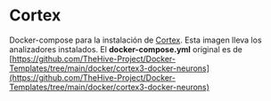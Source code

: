 Cortex
======

Docker-compose para la instalación de [Cortex](https://thehive-project.org). Esta imagen lleva los analizadores instalados. El **docker-compose.yml** original es de [https://github.com/TheHive-Project/Docker-Templates/tree/main/docker/cortex3-docker-neurons](https://github.com/TheHive-Project/Docker-Templates/tree/main/docker/cortex3-docker-neurons)
